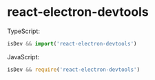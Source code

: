 # react-electron-devtools

TypeScript:
```javascript
isDev && import('react-electron-devtools')
```

JavaScript:
```javascript
isDev && require('react-electron-devtools')
```

